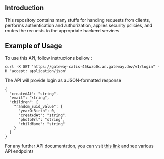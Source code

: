 ## Introduction
This repository contains many stuffs for handling requests from clients, performs authentication and authorization, applies security policies, and routes the requests to the appropriate backend services.

## Example of Usage
To use this API, follow instructions bellow :
```
curl -X GET "https://gateway-calis-46kwzo0x.an.gateway.dev/v1/login" -H "accept: application/json"
```
The API will provide login as a JSON-formatted response
```
{
  "createdAt": "string",
  "email": "string",
  "children": {
    "random_uuid_value": {
      "yearOfBirth": 0,
      "createdAt": "string",
      "photoUrl": "string",
      "childName": "string"
    }
  }
}
```
For any further API documentation, you can visit [this link](https://gateway-calis-46kwzo0x.an.gateway.dev/v1/docs#/) and see various API endpoints
